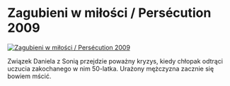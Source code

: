 Zagubieni w miłości / Persécution 2009 
=============
[![Zagubieni w miłości / Persécution 2009 ](http://vidos.pl/images/player.gif)](http://vidos.pl/zagubieni-w-milosci-perscution-2009)

 Związek Daniela z Sonią przejdzie poważny kryzys, kiedy chłopak odtrąci uczucia zakochanego w nim 50-latka. Urażony mężczyzna zacznie się bowiem mścić.
